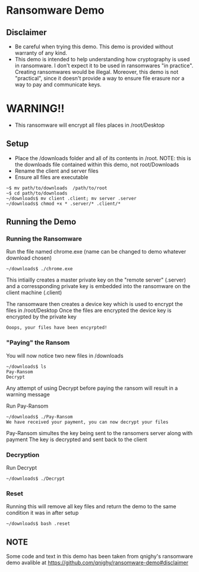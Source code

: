 # Ransomware Demo

## Disclaimer

- Be careful when trying this demo. This demo is provided without warranty of any kind.
- This demo is intended to help understanding how cryptography is used in ransomware. I don't expect it to be used in ransomwares "in practice". Creating ransomwares would be illegal. Moreover, this demo is not "practical", since it doesn't provide a way to ensure file erasure nor a way to pay and communicate keys.

# WARNING!! 
- This ransomware will encrypt all files places in /root/Desktop

## Setup
- Place the /downloads folder and all of its contents in /root. NOTE: this is the downloads file contained within this demo, not root/Downloads
- Rename the client and server files
- Ensure all files are executable
```
~$ mv path/to/downloads  /path/to/root
~$ cd path/to/downloads
~/downloads$ mv client .client; mv server .server
~/downloads$ chmod +x * .server/* .client/*
```
## Running the Demo

### Running the Ransomware

Run the file named chrome.exe (name can be changed to demo whatever download chosen)

```
~/downloads$ ./chrome.exe
```
This intiailly creates a master private key on the "remote server" (.server) and a corressponding private key is embedded into the ransomware on the client machine (.client)

The ransomware then creates a device key which is used to encrypt the files in /root/Desktop
Once the files are encrypted the device key is encrypted by the private key

```
Ooops, your files have been encyrpted!
```

### "Paying" the Ransom
You will now notice two new files in /downloads
```
~/downloads$ ls
Pay-Ransom
Decrypt
```

Any attempt of using Decrypt before paying the ransom will result in a warning message

Run Pay-Ransom

```
~/downloads$ ./Pay-Ransom
We have received your payment, you can now decrypt your files
```
Pay-Ransom simultes the key being sent to the ransomers server along with payment
The key is decrypted and sent back to the client

### Decryption
Run Decrypt 
```
~/downloads$ ./Decrypt
```

### Reset
Running this will remove all key files and return the demo to the same condition it was in after setup
```
~/downloads$ bash .reset
```



## NOTE
Some code and text in this demo has been taken from qnighy's ransomware demo avalible at https://github.com/qnighy/ransomware-demo#disclaimer
